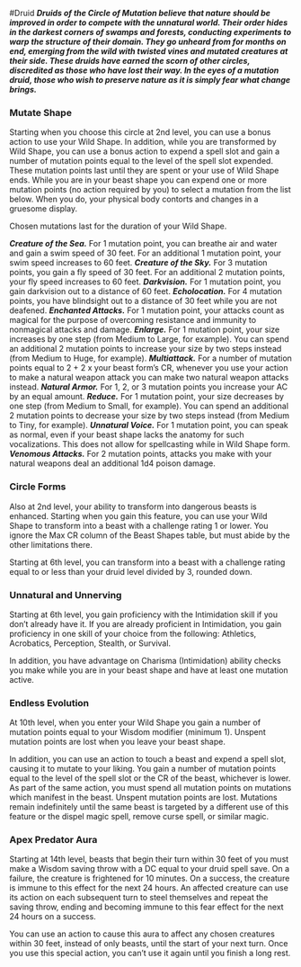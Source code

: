 #Druid
***Druids of the Circle of Mutation believe that nature should be improved in order to compete with the unnatural world. Their order hides in the darkest corners of swamps and forests, conducting experiments to warp the structure of their domain. They go unheard from for months on end, emerging from the wild with twisted vines and mutated creatures at their side. These druids have earned the scorn of other circles, discredited as those who have lost their way. In the eyes of a mutation druid, those who wish to preserve nature as it is simply fear what change brings.***

### Mutate Shape
Starting when you choose this circle at 2nd level, you can use a bonus action to use your Wild Shape. In addition, while you are transformed by Wild Shape, you can use a bonus action to expend a spell slot and gain a number of mutation points equal to the level of the spell slot expended. These mutation points last until they are spent or your use of Wild Shape ends. While you are in your beast shape you can expend one or more mutation points (no action required by you) to select a mutation from the list below. When you do, your physical body contorts and changes in a gruesome display.

Chosen mutations last for the duration of your Wild Shape.

***Creature of the Sea.*** For 1 mutation point, you can breathe air and water and gain a swim speed of 30 feet. For an additional 1 mutation point, your swim speed increases to 60 feet.
***Creature of the Sky.*** For 3 mutation points, you gain a fly speed of 30 feet. For an additional 2 mutation points, your fly speed increases to 60 feet.
***Darkvision.*** For 1 mutation point, you gain darkvision out to a distance of 60 feet.
***Echolocation.*** For 4 mutation points, you have blindsight out to a distance of 30 feet while you are not deafened.
***Enchanted Attacks.*** For 1 mutation point, your attacks count as magical for the purpose of overcoming resistance and immunity to nonmagical attacks and damage.
***Enlarge.*** For 1 mutation point, your size increases by one step (from Medium to Large, for example). You can spend an additional 2 mutation points to increase your size by two steps instead (from Medium to Huge, for example).
***Multiattack.*** For a number of mutation points equal to 2 + 2 x your beast form’s CR, whenever you use your action to make a natural weapon attack you can make two natural weapon attacks instead.
***Natural Armor.*** For 1, 2, or 3 mutation points you increase your AC by an equal amount.
***Reduce.*** For 1 mutation point, your size decreases by one step (from Medium to Small, for example). You can spend an additional 2 mutation points to decrease your size by two steps instead (from Medium to Tiny, for example).
***Unnatural Voice.*** For 1 mutation point, you can speak as normal, even if your beast shape lacks the anatomy for such vocalizations. This does not allow for spellcasting while in Wild Shape form.
***Venomous Attacks.*** For 2 mutation points, attacks you make with your natural weapons deal an additional 1d4 poison damage.

### Circle Forms
Also at 2nd level, your ability to transform into dangerous beasts is enhanced. Starting when you gain this feature, you can use your Wild Shape to transform into a beast with a challenge rating 1 or lower. You ignore the Max CR column of the Beast Shapes table, but must abide by the other limitations there.

Starting at 6th level, you can transform into a beast with a challenge rating equal to or less than your druid level divided by 3, rounded down.

### Unnatural and Unnerving
Starting at 6th level, you gain proficiency with the Intimidation skill if you don’t already have it. If you are already proficient in Intimidation, you gain proficiency in one skill of your choice from the following: Athletics, Acrobatics, Perception, Stealth, or Survival.

In addition, you have advantage on Charisma (Intimidation) ability checks you make while you are in your beast shape and have at least one mutation active.

### Endless Evolution
At 10th level, when you enter your Wild Shape you gain a number of mutation points equal to your Wisdom modifier (minimum 1). Unspent mutation points are lost when you leave your beast shape.

In addition, you can use an action to touch a beast and expend a spell slot, causing it to mutate to your liking. You gain a number of mutation points equal to the level of the spell slot or the CR of the beast, whichever is lower. As part of the same action, you must spend all mutation points on mutations which manifest in the beast. Unspent mutation points are lost. Mutations remain indefinitely until the same beast is targeted by a different use of this feature or the dispel magic spell, remove curse spell, or similar magic.

### Apex Predator Aura
Starting at 14th level, beasts that begin their turn within 30 feet of you must make a Wisdom saving throw with a DC equal to your druid spell save. On a failure, the creature is frightened for 10 minutes. On a success, the creature is immune to this effect for the next 24 hours. An affected creature can use its action on each subsequent turn to steel themselves and repeat the saving throw, ending and becoming immune to this fear effect for the next 24 hours on a success.

You can use an action to cause this aura to affect any chosen creatures within 30 feet, instead of only beasts, until the start of your next turn. Once you use this special action, you can’t use it again until you finish a long rest.